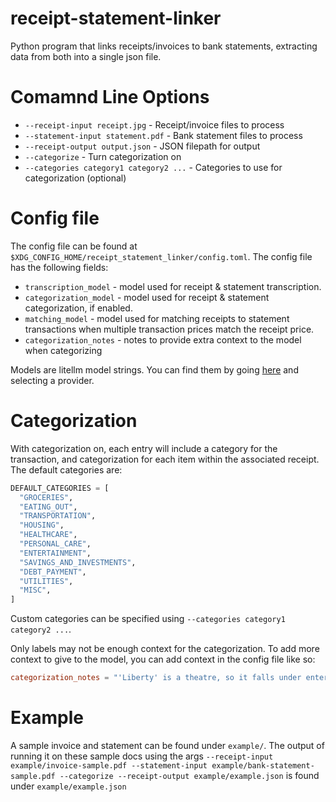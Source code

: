 # receipt-statement-linker

Python program that links receipts/invoices to bank statements, extracting data from both into a single json file.

# Comamnd Line Options
- `--receipt-input receipt.jpg` - Receipt/invoice files to process
- `--statement-input statement.pdf` - Bank statement files to process
- `--receipt-output output.json` - JSON filepath for output
- `--categorize` - Turn categorization on
- `--categories category1 category2 ...` - Categories to use for categorization (optional)

# Config file
The config file can be found at `$XDG_CONFIG_HOME/receipt_statement_linker/config.toml`. The config file has the following fields:
- `transcription_model` - model used for receipt & statement transcription.
- `categorization_model` - model used for receipt & statement categorization, if enabled.
- `matching_model` - model used for matching receipts to statement transactions when multiple transaction prices match the receipt price.
- `categorization_notes` - notes to provide extra context to the model when categorizing

Models are litellm model strings. You can find them by going [here](https://docs.litellm.ai/docs/providers) and selecting a provider.

# Categorization
With categorization on, each entry will include a category for the transaction, and categorization for each item within the associated receipt. The default categories are:

```py
DEFAULT_CATEGORIES = [
  "GROCERIES",
  "EATING_OUT",
  "TRANSPORTATION",
  "HOUSING",
  "HEALTHCARE",
  "PERSONAL_CARE",
  "ENTERTAINMENT",
  "SAVINGS_AND_INVESTMENTS",
  "DEBT_PAYMENT",
  "UTILITIES",
  "MISC",
]
```

Custom categories can be specified using `--categories category1 category2 ...`.

Only labels may not be enough context for the categorization. To add more context to give to the model, you can add context in the config file like so:
```toml
categorization_notes = "'Liberty' is a theatre, so it falls under entertainment."
```



# Example

A sample invoice and statement can be found under `example/`. The output of running it on these sample docs using the args `--receipt-input example/invoice-sample.pdf --statement-input example/bank-statement-sample.pdf --categorize --receipt-output example/example.json` is found under `example/example.json`
